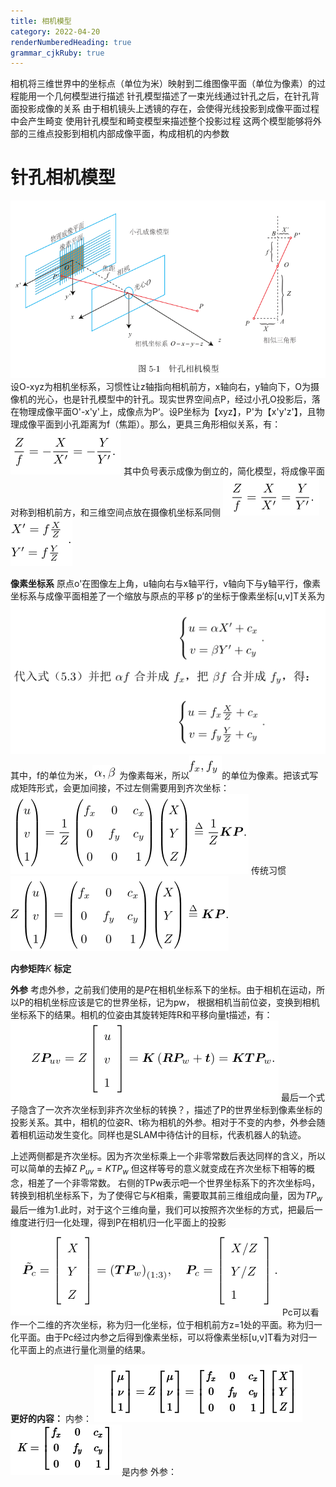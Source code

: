 ```yaml
---
title: 相机模型
category: 2022-04-20
renderNumberedHeading: true
grammar_cjkRuby: true
---
```


相机将三维世界中的坐标点（单位为米）映射到二维图像平面（单位为像素）的过程能用一个几何模型进行描述
针孔模型描述了一束光线通过针孔之后，在针孔背面投影成像的关系
由于相机镜头上透镜的存在，会使得光线投影到成像平面过程中会产生畸变
使用针孔模型和畸变模型来描述整个投影过程
这两个模型能够将外部的三维点投影到相机内部成像平面，构成相机的内参数

# 针孔相机模型
![enter description here](./images/1650442822624.png)
设O-xyz为相机坐标系，习惯性让z轴指向相机前方，x轴向右，y轴向下，O为摄像机的光心，也是针孔模型中的针孔。现实世界空间点P，经过小孔O投影后，落在物理成像平面O'-x'y'上，成像点为P‘。设P坐标为【xyz】，P'为【x'y'z'】，且物理成像平面到小孔距离为f（焦距）。那么，更具三角形相似关系，有：
![enter description here](./images/1650443161917.png)
其中负号表示成像为倒立的，简化模型，将成像平面对称到相机前方，和三维空间点放在摄像机坐标系同侧
![enter description here](./images/1650443239100.png)
![enter description here](./images/1650443423449.png)

**像素坐标系**
原点o'在图像左上角，u轴向右与x轴平行，v轴向下与y轴平行，像素坐标系与成像平面相差了一个缩放与原点的平移
p’的坐标于像素坐标[u,v]T关系为
![enter description here](./images/1650443897736.png)
其中，f的单位为米，![enter description here](./images/1650443917688.png)为像素每米，所以![enter description here](./images/1650443944554.png)的单位为像素。把该式写成矩阵形式，会更加间接，不过左侧需要用到齐次坐标：
![enter description here](./images/1650443992584.png)
传统习惯
![enter description here](./images/1650444067101.png)

**内参矩阵**$K$
**标定**


**外参**
考虑外参，之前我们使用的是$P$在相机坐标系下的坐标。由于相机在运动，所以P的相机坐标应该是它的世界坐标，记为pw，
根据相机当前位姿，变换到相机坐标系下的结果。相机的位姿由其旋转矩阵R和平移向量t描述，有：
![enter description here](./images/1650455287495.png)
最后一个式子隐含了一次齐次坐标到非齐次坐标的转换？，描述了P的世界坐标到像素坐标的投影关系。其中，相机的位姿R、t称为相机的外参。相对于不变的内参，外参会随着相机运动发生变化。同样也是SLAM中待估计的目标，代表机器人的轨迹。

上述两侧都是齐次坐标。因为齐次坐标乘上一个非零常数后表达同样的含义，所以可以简单的去掉Z
$P_{uv}=KTP_w$
但这样等号的意义就变成在齐次坐标下相等的概念，相差了一个非零常数。
右侧的TPw表示吧一个世界坐标系下的齐次坐标吗，转换到相机坐标系下，为了使得它与$K$相乘，需要取其前三维组成向量，因为$TP_w$最后一维为1.此时，对于这个三维向量，我们可以按照齐次坐标的方式，把最后一维度进行归一化处理，得到P在相机归一化平面上的投影
![enter description here](./images/1650457028199.png)
Pc可以看作一个二维的齐次坐标，称为归一化坐标，位于相机前方z=1处的平面。称为归一化平面。由于Pc经过内参之后得到像素坐标，可以将像素坐标[u,v]T看为对归一化平面上的点进行量化测量的结果。


**更好的内容：**
内参：
![enter description here](./images/1650457311793.png)
![enter description here](./images/1650457330877.png)是内参
外参：
